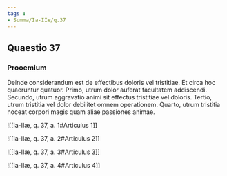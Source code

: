 ```yaml
---
tags : 
- Summa/Ia-IIæ/q.37
---
```


## Quaestio 37

### Prooemium

Deinde considerandum est de effectibus doloris vel tristitiae. Et circa hoc quaeruntur quatuor. Primo, utrum dolor auferat facultatem addiscendi. Secundo, utrum aggravatio animi sit effectus tristitiae vel doloris. Tertio, utrum tristitia vel dolor debilitet omnem operationem. Quarto, utrum tristitia noceat corpori magis quam aliae passiones animae.

![[Ia-IIæ, q. 37, a. 1#Articulus 1]]

![[Ia-IIæ, q. 37, a. 2#Articulus 2]]

![[Ia-IIæ, q. 37, a. 3#Articulus 3]]

![[Ia-IIæ, q. 37, a. 4#Articulus 4]]

